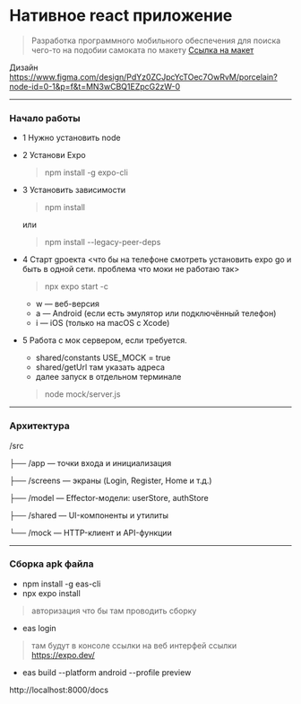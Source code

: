 # Нативное react приложение
> Разработка программного мобильного обеспечения для поиска чего-то на подобии самоката по макету [Ссылка на макет](https://www.figma.com/design/PdYz0ZCJpcYcTOec7OwRvM/porcelain?node-id=0-1&p=f&t=MN3wCBQ1EZpcG2zW-0)

Дизайн
https://www.figma.com/design/PdYz0ZCJpcYcTOec7OwRvM/porcelain?node-id=0-1&p=f&t=MN3wCBQ1EZpcG2zW-0

---

### Начало работы
 - 1 Нужно установить node
 - 2 Установи Expo 

    > npm install -g expo-cli

 - 3 Установить зависимости

    > npm install 

    или

    > npm install --legacy-peer-deps 

 - 4 Cтарт gроекта 
    <что бы на телефоне смотреть установить expo go и быть в одной сети. проблема что моки не работаю так>

    > npx expo start -c
    -   w — веб-версия
    -   a — Android (если есть эмулятор или подключённый телефон)
    -   i — iOS (только на macOS с Xcode)

 - 5 Работа с мок сервером, если требуется.
    -   shared/constants USE_MOCK = true
    -   shared/getUrl там указать адреса
    -   далее запуск в отдельном терминале

    > node mock/server.js

---

### Архитектура
/src

 ├── /app          — точки входа и инициализация

 ├── /screens      — экраны (Login, Register, Home и т.д.)

 ├── /model        — Effector-модели: userStore, authStore

 ├── /shared       — UI-компоненты и утилиты

 └── /mock         — HTTP-клиент и API-функции

---

### Сборка apk файла

 - npm install -g eas-cli
 - npx expo install

 > авторизация что бы там проводить сборку
 - eas login

 > там будут в консоле ссылки на веб интерфей ссылки https://expo.dev/
 - eas build --platform android --profile preview

http://localhost:8000/docs
